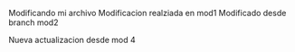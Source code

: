 Modificando mi archivo
Modificacion realziada en mod1
Modificado desde branch mod2

Nueva actualizacion desde mod 4